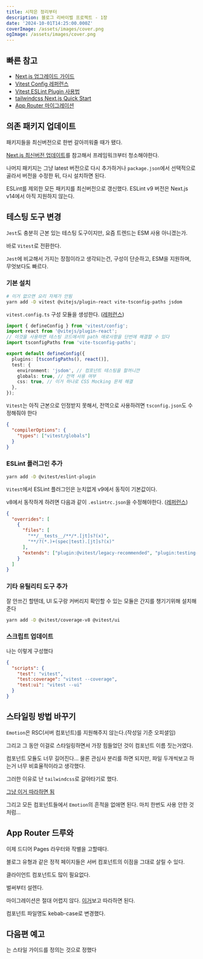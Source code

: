 ```yaml
---
title: 시작은 정리부터
description: 블로그 리바이벌 프로젝트 - 1장
date: '2024-10-01T14:25:00.000Z'
coverImage: /assets/images/cover.png
ogImage: /assets/images/cover.png
---
```


## 빠른 참고
- [Next.js 업그레이드 가이드](https://nextjs.org/docs/app/building-your-application/upgrading/version-14) 
- [Vitest Config 레퍼런스](https://vitest.dev/config/) 
- [Vitest ESLint Plugin 사용법](https://github.com/vitest-dev/eslint-plugin-vitest?tab=readme-ov-file#usage)
- [tailwindcss Next.js Quick Start](https://tailwindcss.com/docs/guides/nextjs)
- [App Router 마이그레이션](https://nextjs.org/docs/app/building-your-application/upgrading/app-router-migration#migrating-from-pages-to-app)


## 의존 패키지 업데이트

패키지들을 최신버전으로 한번 갈아끼워줄 때가 됐다.

[Next.js 최신버전 업데이트](https://nextjs.org/docs/app/building-your-application/upgrading/version-14)를 참고해서 프레임워크부터 청소해야한다.

나머지 패키지는 그냥 latest 버전으로 다시 추가하거나 `package.json`에서 선택적으로 골라서 버전을 수정한 뒤, 다시 설치하면 된다.

ESLint를 제외한 모든 패키지를 최신버전으로 갱신했다. ESLint v9 버전은 Next.js v14에서 아직 지원하지 않는다.

## 테스팅 도구 변경

`Jest`도 충분히 근본 있는 테스팅 도구이지만, 요즘 트렌드는 ESM 사용 아니겠는가.

바로 `Vitest`로 전환한다.

`Jest`에 비교해서 가지는 장점이라고 생각되는건, 구성이 단순하고, ESM을 지원하며, 무엇보다도 빠르다.

### 기본 설치

```bash
# 이거 없으면 요리 자체가 안됨
yarn add -D vitest @vitejs/plugin-react vite-tsconfig-paths jsdom
```

`vitest.config.ts` 구성 모듈을 생성한다. ([레퍼런스](https://vitest.dev/config/))

```ts
import { defineConfig } from 'vitest/config';
import react from '@vitejs/plugin-react';
// 이것을 사용하면 테스팅 코드에서의 path 애로사항을 단번에 해결할 수 있다
import tsconfigPaths from 'vite-tsconfig-paths';

export default defineConfig({
  plugins: [tsconfigPaths(), react()],
  test: {
    environment: 'jsdom', // 컴포넌트 테스팅을 할꺼니깐
    globals: true, // 전역 사용 여부
    css: true, // 이거 하나로 CSS Mocking 문제 해결
  },
});
```

`Vitest`는 아직 근본으로 인정받지 못해서, 전역으로 사용하려면 `tsconfig.json`도 수정해줘야 한다
```json
{
  "compilerOptions": {
    "types": ["vitest/globals"] 
  }
}
```

### ESLint 플러그인 추가

```bash
yarn add -D @vitest/eslint-plugin
```

`Vitest`에서 ESLint 플러그인은 눈치없게 v9에서 동직이 기본값이다.

v8에서 동작하게 하려면 다음과 같이 `.eslintrc.json`을 수정해야한다. ([레퍼런스](https://github.com/vitest-dev/eslint-plugin-vitest?tab=readme-ov-file#usage))

```json
{
  "overrides": [
    {
      "files": [
        "**/__tests__/**/*.[jt]s?(x)",
        "**/?(*.)+(spec|test).[jt]s?(x)"
      ],
      "extends": ["plugin:@vitest/legacy-recommended", "plugin:testing-library/react"]
    }
  ]
}
```

### 기타 유틸리티 도구 추가

잘 안쓰긴 할텐데, UI 도구랑 커버리지 확인할 수 있는 모듈은 간지를 챙기기위해 설치해준다

```bash
yarn add -D @vitest/coverage-v8 @vitest/ui
```

### 스크립트 업데이트

나는 이렇게 구성했다

```json
{
  "scripts": {
    "test": "vitest",
    "test:coverage": "vitest --coverage",
    "test:ui": "vitest --ui"
  }
}
```

## 스타일링 방법 바꾸기

`Emotion`은 RSC(서버 컴포넌트)를 지원해주지 않는다.(작성일 기준 오피셜임) 

그리고 그 동안 이걸로 스타일링하면서 가장 힘들었던 것이 컴포넌트 이름 짓는거였다.

컴포넌트 모듈도 너무 길어진다... 물론 관심사 분리를 하면 되지만, 파일 두개씩보고 하는거 너무 비효율적이라고 생각했다.

그러한 이유로 난 `tailwindcss`로 갈아타기로 했다.

[그냥 이거 따라하면 됨](https://tailwindcss.com/docs/guides/nextjs)

그리고 모든 컴포넌트들에서 `Emotion`의 흔적을 없애면 된다. 마치 한번도 사용 안한 것처럼...

## App Router 드루와

이제 드디어 Pages 라우터와 작별을 고할때다.

블로그 유형과 같은 정적 페이지들은 서버 컴포넌트의 이점을 그대로 살릴 수 있다.

클라이언트 컴포넌트도 많이 필요없다.

벌써부터 설렌다.

마이그레이션은 절대 어렵지 않다. [이거](https://nextjs.org/docs/app/building-your-application/upgrading/app-router-migration#migrating-from-pages-to-app)보고 따라하면 된다.

컴포넌트 파일명도 kebab-case로 변경했다.

## 다음편 예고

는 스타일 가이드를 정의는 것으로 정했다
